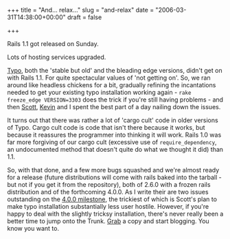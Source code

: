 +++
title = "And... relax..."
slug = "and-relax"
date = "2006-03-31T14:38:00+00:00"
draft = false

+++

Rails 1.1 got released on Sunday.

Lots of hosting services upgraded.

[Typo](http://typosphere.org/trac), both the 'stable but old' and the bleading edge versions, didn't get on with Rails 1.1. For quite spectacular values of 'not getting on'. So, we ran around like headless chickens for a bit, gradually refining the incantations needed to get your existing typo installation working again - `rake freeze_edge VERSION=3303` does the trick if you're still having problems - and then [Scott](http://scottstuff.net/), [Kevin](http://kevin.sb.org/) and I spent the best part of a day nailing down the issues.

It turns out that there was rather a lot of 'cargo cult' code in older versions of Typo. Cargo cult code is code that isn't there because it works, but because it reassures the programmer into thinking it will work. Rails 1.0 was far more forgiving of our cargo cult (excessive use of `require_dependency`, an undocumented method that doesn't quite do what we thought it did) than 1.1.

So, with that done, and a few more bugs squashed and we're almost ready for a release (future distributions will come with rails baked into the tarball - but not if you get it from the repository), both of 2.6.0 with a frozen rails distribution and of the forthcoming 4.0.0. As I write their are two issues outstanding on the [4.0.0 milestone](http://www.typosphere.org/trac/query?status=new&status=assigned&status=reopened&milestone=4.0), the trickiest of which is Scott's plan to make typo installation substantially less user hostile. However, if you're happy to deal with the slightly tricksy installation, there's never really been a better time to jump onto the Trunk. [Grab](http://www.typosphere.org/trac/wiki/DownloadCurrent) a copy and start blogging. You know you want to.
